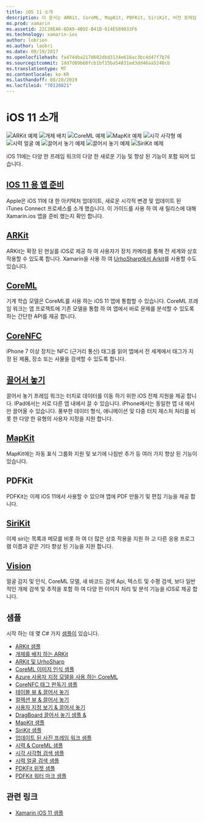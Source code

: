 ```yaml
---
title: iOS 11 소개
description: 이 문서는 ARKit, CoreML, MapKit, PDFKit, SiriKit, 비전 프레임 워크 등을 비롯 한 iOS 11의 기능을 설명 하는 다양 한 가이드에 연결 됩니다.
ms.prod: xamarin
ms.assetid: 22C38EA6-6DA9-4B92-B41B-814E589033F6
ms.technology: xamarin-ios
author: lobrien
ms.author: laobri
ms.date: 09/19/2017
ms.openlocfilehash: fa4744ba217d602dbd3134e616ac3bc4d47f7b76
ms.sourcegitcommit: 1dd7d09b60fcb1bf15ba54831ed3dd46aa5240cb
ms.translationtype: MT
ms.contentlocale: ko-KR
ms.lasthandoff: 08/28/2019
ms.locfileid: "70120821"
---
```

# <a name="introduction-to-ios-11"></a>iOS 11 소개

![ARKit 예제](images/arkit.png) ![개체 배치](images/arkit2.png) ![CoreML 예제](images/coreml.png) ![MapKit 예제](images/mapkit.png) ![시각 사각형 예](images/vision1.png) ![시력 얼굴 예](images/vision2.png) ![끌어서 놓기 예제](images/drag-drop.png) ![끌어서 놓기 예제](images/drag-drop2.png) ![SiriKit 예제](images/sirikit.png)

iOS 11에는 다양 한 프레임 워크의 다양 한 새로운 기능 및 향상 된 기능이 포함 되어 있습니다.

## <a name="preparing-your-app-for-ios-11updating-your-appindexmd"></a>[IOS 11 용 앱 준비](updating-your-app/index.md)

Apple은 iOS 11에 대 한 아키텍처 업데이트, 새로운 시각적 변경 및 업데이트 된 iTunes Connect 프로세스를 소개 했습니다. 이 가이드를 사용 하 여 새 릴리스에 대해 Xamarin.ios 앱을 준비 했는지 확인 합니다.

## <a name="arkitarkitindexmd"></a>[ARKit](arkit/index.md)

ARKit는 확장 된 현실를 iOS로 제공 하 여 사용자가 장치 카메라를 통해 전 세계와 상호 작용할 수 있도록 합니다.
Xamarin을 사용 하 여 [UrhoSharp에서 Arkit](arkit/urhosharp.md)를 사용할 수도 있습니다.

## <a name="coremlcoremlmd"></a>[CoreML](coreml.md)

기계 학습 모델은 CoreML를 사용 하는 iOS 11 앱에 통합할 수 있습니다. CoreML 프레임 워크는 앱 프로젝트에 기존 모델을 통합 하 여 앱에서 바로 문제를 분석할 수 있도록 하는 간단한 API를 제공 합니다.

## <a name="corenfccorenfcmd"></a>[CoreNFC](corenfc.md)

iPhone 7 이상 장치는 NFC (근거리 통신) 태그를 읽어 앱에서 전 세계에서 태그가 지정 된 제품, 장소 또는 사물을 검색할 수 있도록 합니다.

## <a name="drag-and-dropdrag-and-dropmd"></a>[끌어서 놓기](drag-and-drop.md)

끌어서 놓기 프레임 워크는 터치로 데이터를 이동 하기 위한 iOS 전체 지원을 제공 합니다. IPad에서는 서로 다른 앱 내에서 끌 수 있습니다. iPhone에서는 동일한 앱 내 에서만 끌어올 수 있습니다. 풍부한 데이터 형식, 애니메이션 및 다중 터치 제스처 처리를 비롯 한 다양 한 유형의 사용자 지정을 지원 합니다.

## <a name="mapkitmapkitmd"></a>[MapKit](mapkit.md)

MapKit에는 자동 표식 그룹화 지원 및 보기에 나침반 추가 등 여러 가지 향상 된 기능이 있습니다.

## <a name="pdfkit"></a>PDFKit

PDFKit는 이제 iOS 11에서 사용할 수 있으며 앱에 PDF 만들기 및 편집 기능을 제공 합니다.

## <a name="sirikitsirikitmd"></a>[SiriKit](sirikit.md)

이제 siri는 목록과 메모를 비롯 하 여 더 많은 상호 작용을 지원 하 고 다른 응용 프로그램 이름과 같은 기타 향상 된 기능을 지원 합니다.

## <a name="visionvisionmd"></a>[Vision](vision.md)

얼굴 감지 및 인식, CoreML 모델, 새 바코드 검색 Api, 텍스트 및 수평 검색, 보다 일반적인 개체 검색 및 추적을 포함 하 여 다양 한 이미지 처리 및 분석 기능을 iOS로 제공 합니다.

## <a name="samples"></a>샘플

시작 하는 데 몇 C# 가지 [샘플이](https://docs.microsoft.com/samples/browse/?products=xamarin&term=Xamarin.iOS+iOS11) 있습니다.

- [ARKit 샘플](https://docs.microsoft.com/samples/xamarin/ios-samples/ios11-arkitsample)
- [개체를 배치 하는 ARKit](https://docs.microsoft.com/samples/xamarin/ios-samples/ios11-arkitplacingobjects)
- [ARKit 및 UrhoSharp](arkit/urhosharp.md)
- [CoreML 이미지 인식 샘플](https://docs.microsoft.com/samples/xamarin/ios-samples/ios11-coremlimagerecognition)
- [Azure 사용자 지정 모델을 사용 하는 CoreML](https://docs.microsoft.com/samples/xamarin/ios-samples/ios11-coremlazuremodel)
- [CoreNFC 태그 판독기 샘플](https://docs.microsoft.com/samples/xamarin/ios-samples/ios11-nfctagreader)
- [테이블 뷰 & 끌어서 놓기](https://docs.microsoft.com/samples/xamarin/ios-samples/ios11-draganddroptableview)
- [컬렉션 뷰 & 끌어서 놓기](https://docs.microsoft.com/samples/xamarin/ios-samples/ios11-draganddropcollectionview)
- [사용자 지정 보기 & 끌어서 놓기](https://docs.microsoft.com/samples/xamarin/ios-samples/ios11-draganddropcustomview)
- [DragBoard 끌어서 놓기 샘플 &](https://docs.microsoft.com/samples/xamarin/ios-samples/ios11-draganddropdragboard)
- [MapKit 샘플](https://docs.microsoft.com/samples/xamarin/ios-samples/ios11-mapkitsample)
- [SiriKit 샘플](https://docs.microsoft.com/samples/xamarin/ios-samples/ios11-sirikitsample)
- [업데이트 된 사진 프레임 워크 샘플](https://docs.microsoft.com/samples/xamarin/ios-samples/ios11-samplephotoapp)
- [시력 & CoreML 샘플](https://docs.microsoft.com/samples/xamarin/ios-samples/ios11-coremlvision)
- [시각 사각형 검색 샘플](https://docs.microsoft.com/samples/xamarin/ios-samples/ios11-visionrectangles/)
- [시력 얼굴 검색 샘플](https://docs.microsoft.com/samples/xamarin/ios-samples/ios11-visionfaces)
- [PDKFit 위젯 샘플](https://docs.microsoft.com/samples/xamarin/ios-samples/ios11-pdfannotationwidgetsadvanced)
- [PDFKit 워터 마크 샘플](https://docs.microsoft.com/samples/xamarin/ios-samples/ios11-pdfdocumentwatermark)

## <a name="related-links"></a>관련 링크

- [Xamarin iOS 11 샘플](https://docs.microsoft.com/samples/browse/?products=xamarin&term=Xamarin.iOS+iOS11)
